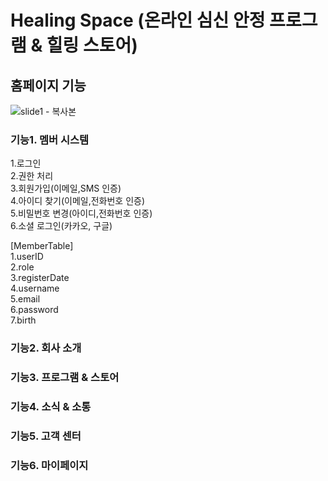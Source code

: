 # Healing Space (온라인 심신 안정 프로그램 & 힐링 스토어)

## 홈페이지 기능

![slide1 - 복사본](https://github.com/user-attachments/assets/6d38151c-0306-42d1-966e-633182bf681a)


### 기능1. 멤버 시스템
1.로그인      
2.권한 처리      
3.회원가입(이메일,SMS 인증)   
4.아이디 찾기(이메일,전화번호 인증)   
5.비밀번호 변경(아이디,전화번호 인증)   
6.소셜 로그인(카카오, 구글)

 
[MemberTable]      
1.userID    
2.role     
3.registerDate     
4.username     
5.email     
6.password     
7.birth     

### 기능2. 회사 소개

### 기능3. 프로그램 & 스토어

### 기능4. 소식 & 소통

### 기능5. 고객 센터 

### 기능6. 마이페이지
